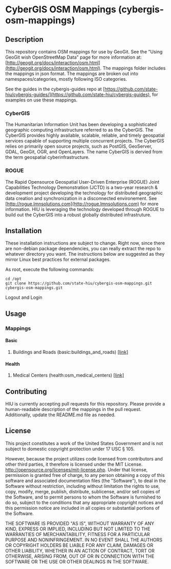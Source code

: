 CyberGIS OSM Mappings (cybergis-osm-mappings)
================

## Description

This repository contains OSM mappings for use by GeoGit.  See the "Using GeoGit wish OpenStreetMap Data" page for more information at: [http://geogit.org/docs/interaction/osm.html](http://geogit.org/docs/interaction/osm.html).  The mappings folder includes the mappings in json format.  The mappings are broken out into namespaces/categories, mostly following ISO categories.

See the guides in the cybergis-guides repo at [https://github.com/state-hiu/cybergis-guides/](https://github.com/state-hiu/cybergis-guides), for examples on use these mappings.

### CyberGIS
The Humanitarian Information Unit has been developing a sophisticated geographic computing infrastructure referred to as the CyberGIS. The CyberGIS provides highly available, scalable, reliable, and timely geospatial services capable of supporting multiple concurrent projects.  The CyberGIS relies on primarily open source projects, such as PostGIS, GeoServer, GDAL, GeoGit, OGR, and OpenLayers.  The name CyberGIS is dervied from the term geospatial cyberinfrastructure.

### ROGUE
The Rapid Opensource Geospatial User-Driven Enterprise (ROGUE) Joint Capabilities Technology Demonstration (JCTD) is a two-year research & development project developing the technology for distributed geographic data creation and synchronization in a disconnected environement.  See [http://rogue.lmnsolutions.com](http://rogue.lmnsolutions.com) for more information.  HIU is leveraging the technology developed through ROGUE to build out the CyberGIS into a robust globally distributed infrastruture.

## Installation

These installation instructions are subject to change.  Right now, since there are non-debian package dependencies, you can really extract the repo to whatever directory you want.  The instructions below are suggested as they mirror Linux best practices for external packages.

As root, execute the following commands:
```
cd /opt
git clone https://github.com/state-hiu/cybergis-osm-mappings.git cybergis-osm-mappings.git
```
Logout and Login

## Usage

### Mappings

#### Basic

1.  Buildings and Roads (basic:buildings_and_roads) [[link]](https://github.com/state-hiu/cybergis-osm-mappings/blob/master/mappings/basic/buildings_and_roads.json)

#### Health
1.  Medical Centers (health:osm_medical_centers) [[link]](https://raw.githubusercontent.com/state-hiu/cybergis-osm-mappings/master/mappings/health/medical_centers.json)

## Contributing

HIU is currently accepting pull requests for this repository.  Please provide a human-readable description of the mappings in the pull request.  Additionally, update the README.md file as needed.

## License
This project constitutes a work of the United States Government and is not subject to domestic copyright protection under 17 USC § 105.

However, because the project utilizes code licensed from contributors and other third parties, it therefore is licensed under the MIT License. http://opensource.org/licenses/mit-license.php. Under that license, permission is granted free of charge, to any person obtaining a copy of this software and associated documentation files (the "Software"), to deal in the Software without restriction, including without limitation the rights to use, copy, modify, merge, publish, distribute, sublicense, and/or sell copies of the Software, and to permit persons to whom the Software is furnished to do so, subject to the conditions that any appropriate copyright notices and this permission notice are included in all copies or substantial portions of the Software.

THE SOFTWARE IS PROVIDED "AS IS", WITHOUT WARRANTY OF ANY KIND, EXPRESS OR IMPLIED, INCLUDING BUT NOT LIMITED TO THE WARRANTIES OF MERCHANTABILITY, FITNESS FOR A PARTICULAR PURPOSE AND NONINFRINGEMENT. IN NO EVENT SHALL THE AUTHORS OR COPYRIGHT HOLDERS BE LIABLE FOR ANY CLAIM, DAMAGES OR OTHER LIABILITY, WHETHER IN AN ACTION OF CONTRACT, TORT OR OTHERWISE, ARISING FROM, OUT OF OR IN CONNECTION WITH THE SOFTWARE OR THE USE OR OTHER DEALINGS IN THE SOFTWARE.
